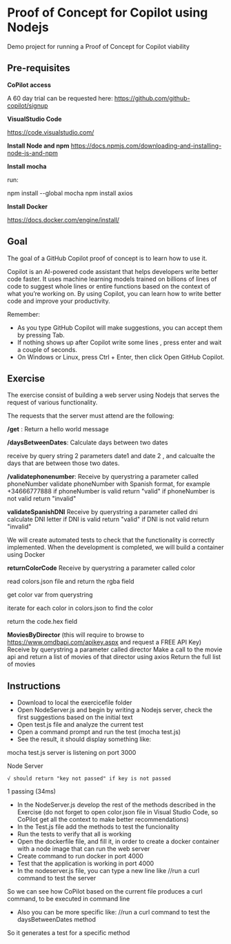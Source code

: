 # Proof of Concept for Copilot using Nodejs 

Demo project for running a Proof of Concept for Copilot viability

## Pre-requisites

**CoPilot access**

A 60 day trial can be requested here: https://github.com/github-copilot/signup

**VisualStudio Code**

https://code.visualstudio.com/

**Install Node and npm**
 https://docs.npmjs.com/downloading-and-installing-node-js-and-npm


**Install mocha**

run:

 npm install --global mocha
 npm install axios

**Install Docker**

https://docs.docker.com/engine/install/

## Goal

The goal of a GitHub Copilot proof of concept is to learn how to use it.

 Copilot is an AI-powered code assistant that helps developers write better code faster. It uses machine learning models trained on billions of lines of code to suggest whole lines or entire functions based on the context of what you’re working on. By using Copilot, you can learn how to write better code and improve your productivity.

Remember:

- As you type GitHub Copilot will make suggestions, you can accept them by pressing Tab.
- If nothing shows up after Copilot write some lines , press enter and wait a couple of seconds.
- On Windows or Linux, press Ctrl + Enter, then click Open GitHub Copilot.

## Exercise

The exercise consist of building a web server using Nodejs that serves the request of various functionality.

The requests that the server must attend are the following:

**/get** : Return a hello world message


**/daysBetweenDates**: Calculate days between two dates

receive by query string 2 parameters date1 and date 2 , and calcualte the days that are between those two dates.

**/validatephonenumber**: 
Receive by querystring a parameter called phoneNumber 
validate phoneNumber with Spanish format, for example +34666777888
if phoneNumber is valid return "valid"
if phoneNumber is not valid return "invalid"

**validateSpanishDNI** 
Receive by querystring a parameter called dni
calculate DNI letter
if DNI is valid return "valid"
if DNI is not valid return "invalid"

We will create automated tests to check that the functionality is correctly implemented.
When the development is completed, we will build a container using Docker

**returnColorCode**
Receive by querystring a parameter called color

read colors.json file and return the rgba field

get color var from querystring

iterate for each color in colors.json to find the color

return the code.hex field

**MoviesByDirector**
(this will require to browse to https://www.omdbapi.com/apikey.aspx and request a FREE API Key)
Receive by querystring a parameter called director
Make a call to the movie api  and return a list of movies of that director using axios
Return the full list of movies


## Instructions

- Download to local the exercicefile folder
- Open NodeServer.js and begin by writing a Nodejs server, check the first suggestions based on the initial text
- Open test.js file and analyze the current test
- Open a command prompt and run the test (mocha test.js)
- See the result, it should display something like:

mocha test.js
server is listening on port 3000

  Node Server
    
    √ should return "key not passed" if key is not passed

  1 passing (34ms)

- In the NodeServer.js develop the rest of the methods described in the Exercise (do not forget to open color.json file in Visual Studio Code, so CoPilot get all the context to make better recommendations)
- In the Test.js file add the methods to test the funcionality
- Run the tests to verify that all is working 
- Open the dockerfile file, and fill it, in order to create a docker container with a node image that can run the web server
- Create command to run docker in port 4000
- Test that the application is working in port 4000
- In the nodeserver.js file, you can type a new line like //run a curl command to test the server

So we can see how CoPilot based on the current file produces a curl command, to be executed in command line
- Also you can be more specific like: //run a curl command to test the daysBetweenDates method

So it generates a test for a specific method 
